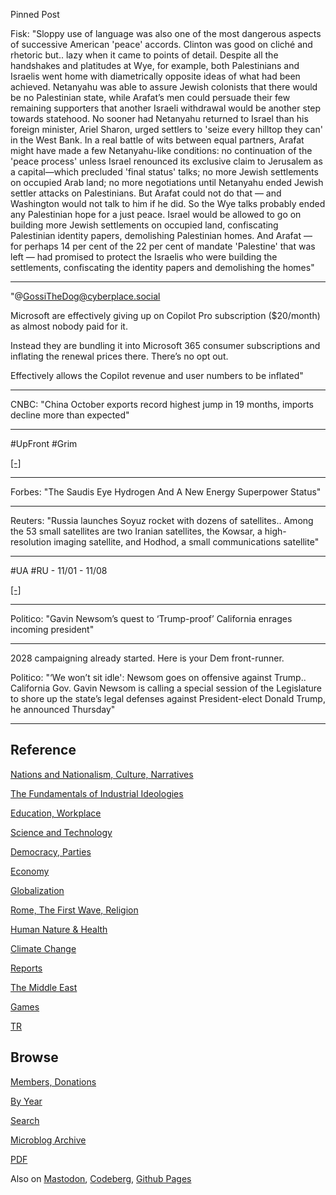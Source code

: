 
Pinned Post

Fisk: "Sloppy use of language was also one of the most dangerous
aspects of successive American 'peace' accords. Clinton was good on
cliché and rhetoric but.. lazy when it came to points of
detail. Despite all the handshakes and platitudes at Wye, for example,
both Palestinians and Israelis went home with diametrically opposite
ideas of what had been achieved. Netanyahu was able to assure Jewish
colonists that there would be no Palestinian state, while Arafat’s men
could persuade their few remaining supporters that another Israeli
withdrawal would be another step towards statehood. No sooner had
Netanyahu returned to Israel than his foreign minister, Ariel Sharon,
urged settlers to 'seize every hilltop they can' in the West Bank. In
a real battle of wits between equal partners, Arafat might have made a
few Netanyahu-like conditions: no continuation of the 'peace process'
unless Israel renounced its exclusive claim to Jerusalem as a
capital—which precluded 'final status' talks; no more Jewish
settlements on occupied Arab land; no more negotiations until
Netanyahu ended Jewish settler attacks on Palestinians. But Arafat
could not do that — and Washington would not talk to him if he did. So
the Wye talks probably ended any Palestinian hope for a just
peace. Israel would be allowed to go on building more Jewish
settlements on occupied land, confiscating Palestinian identity
papers, demolishing Palestinian homes. And Arafat — for perhaps 14 per
cent of the 22 per cent of mandate 'Palestine' that was left — had
promised to protect the Israelis who were building the settlements,
confiscating the identity papers and demolishing the homes"

---

"@GossiTheDog@cyberplace.social

Microsoft are effectively giving up on Copilot Pro subscription
($20/month) as almost nobody paid for it.

Instead they are bundling it into Microsoft 365 consumer subscriptions
and inflating the renewal prices there. There’s no opt out.

Effectively allows the Copilot revenue and user numbers to be
inflated"

---

CNBC: "China October exports record highest jump in 19 months, imports
decline more than expected"

---

\#UpFront \#Grim

[[-]](https://www.youtube.com/embed/OwpaDQJ3eu8?start=333&end=418)

---

Forbes: "The Saudis Eye Hydrogen And A New Energy Superpower Status"

---

Reuters: "Russia launches Soyuz rocket with dozens of
satellites.. Among the 53 small satellites are two Iranian satellites,
the Kowsar, a high-resolution imaging satellite, and Hodhod, a small
communications satellite"

---

\#UA \#RU - 11/01 - 11/08

[[-]](mbl/2024/ukrdata/map42.html)

---

Politico: "Gavin Newsom’s quest to ‘Trump-proof’ California enrages
incoming president"

---

2028 campaigning already started. Here is your Dem front-runner.

Politico: "‘We won’t sit idle': Newsom goes on offensive against
Trump.. California Gov. Gavin Newsom is calling a special session of
the Legislature to shore up the state’s legal defenses against
President-elect Donald Trump, he announced Thursday"

---

## Reference

[Nations and Nationalism, Culture, Narratives](0119/2013/02/nations-and-nationalism.html)

[The Fundamentals of Industrial Ideologies](0119/2011/04/fundamentals-of-industrial-ideologies.html)

[Education, Workplace](0119/2017/09/education-workplace.html)

[Science and Technology](0119/2018/09/science-technology.html)

[Democracy, Parties](0119/2016/11/democracy.html)

[Economy](2021/01/economy.html)

[Globalization](0119/2018/09/globalization.html)

[Rome, The First Wave, Religion](0119/2017/12/rome.html)

[Human Nature & Health](2020/07/human-nature.html)

[Climate Change](2022/01/climate.html)

[Reports](2021/01/reports.html)

[The Middle East](0119/2019/07/middleeast.html)

[Games](2024/06/games.html)

[TR](../tr/index.html)

## Browse

[Members, Donations](2022/08/members.html)

[By Year](years.html)

[Search](https://muratk5n.github.io/thirdwave/en/search.html)

[Microblog Archive](mbl/index.html)

[PDF](https://www.dropbox.com/scl/fi/8kl0sla1booo83zeb28dn/tw-all.pdf?rlkey=p9r319p8jbzak5du3dasju05y&st=28wknfsp&raw=1)

Also on 
[Mastodon](https://fosstodon.org/@muratk5n),
[Codeberg](https://muratk5n.codeberg.page/en/),
[Github Pages](https://muratk5n.github.io/thirdwave/en/)

